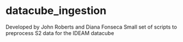 # datacube_ingestion
Developed by John Roberts and Diana Fonseca
Small set of scripts to preprocess S2 data for the IDEAM datacube
